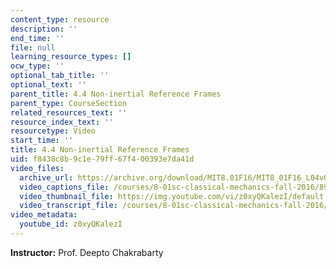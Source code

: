 ```yaml
---
content_type: resource
description: ''
end_time: ''
file: null
learning_resource_types: []
ocw_type: ''
optional_tab_title: ''
optional_text: ''
parent_title: 4.4 Non-inertial Reference Frames
parent_type: CourseSection
related_resources_text: ''
resource_index_text: ''
resourcetype: Video
start_time: ''
title: 4.4 Non-inertial Reference Frames
uid: f8438c8b-9c1e-79ff-67f4-00393e7da41d
video_files:
  archive_url: https://archive.org/download/MIT8.01F16/MIT8_01F16_L04v04_360p.mp4
  video_captions_file: /courses/8-01sc-classical-mechanics-fall-2016/89773f21bea65e038b0a028970663420_z0xyQKalezI.vtt
  video_thumbnail_file: https://img.youtube.com/vi/z0xyQKalezI/default.jpg
  video_transcript_file: /courses/8-01sc-classical-mechanics-fall-2016/931cf35a0f2fbf25b3f0c303ab020c5b_z0xyQKalezI.pdf
video_metadata:
  youtube_id: z0xyQKalezI
---
```


**Instructor:** Prof. Deepto Chakrabarty

